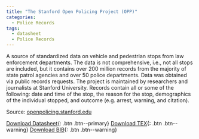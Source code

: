 ```yaml
---
title: "The Stanford Open Policing Project (OPP)"
categories:
  - Police Records
tags:
  - datasheet
  - Police Records
---
```


A source of standardized data on vehicle and pedestrian stops from law enforcement departments. The data is not comprehensive, i.e., not all stops are included, but it contains over 200 million records from the majority of state patrol agencies and over 50 police departments. Data was obtained via public records requests. The project is maintained by researchers and journalists at Stanford University. Records contain all or some of the following: date and time of the stop, the reason for the stop, demographics of the individual stopped, and outcome (e.g. arrest, warning, and citation).

Source: [openpolicing.stanford.edu](https://openpolicing.stanford.edu/)

[Download Datasheet](/assets/Datasheets/OPP.pdf){: .btn .btn--primary}
[Download TEX](/assets/Datasheets_Source/OPP_datasheet.tex){: .btn .btn--warning}
[Download BIB](/assets/Datasheets_Source/OPP_datasheet.bib){: .btn .btn--warning}
